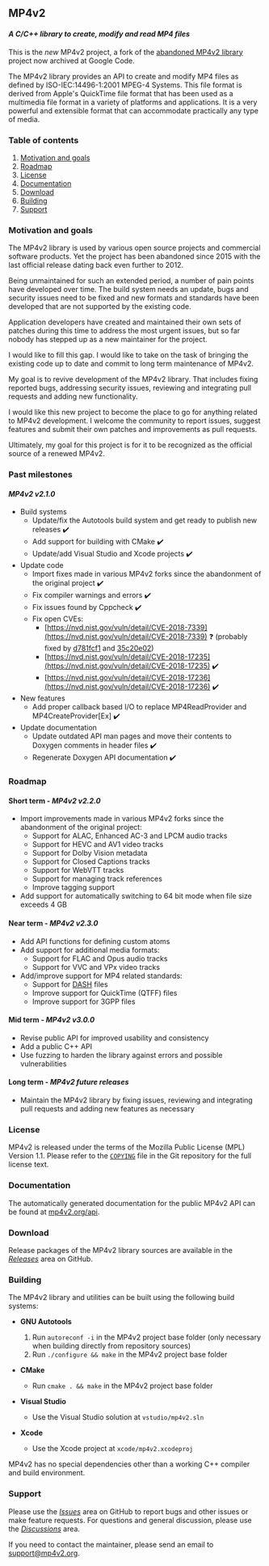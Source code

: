 ## MP4v2
#### *A C/C++ library to create, modify and read MP4 files*
This is the *new* MP4v2 project, a fork of the [abandoned MP4v2 library](https://code.google.com/archive/p/mp4v2/) project now archived at Google Code.

The MP4v2 library provides an API to create and modify MP4 files as defined by ISO-IEC:14496-1:2001 MPEG-4 Systems. This file format is derived from Apple's QuickTime file format that has been used as a multimedia file format in a variety of platforms and applications. It is a very powerful and extensible format that can accommodate practically any type of media.

### Table of contents

1. [Motivation and goals](#motivation)
2. [Roadmap](#roadmap)
3. [License](#license)
4. [Documentation](#documentation)
5. [Download](#download)
6. [Building](#building)
7. [Support](#support)

### Motivation and goals <a name="motivation"/>
The MP4v2 library is used by various open source projects and commercial software products. Yet the project has been abandoned since 2015 with the last official release dating back even further to 2012.

Being unmaintained for such an extended period, a number of pain points have developed over time. The build system needs an update, bugs and security issues need to be fixed and new formats and standards have been developed that are not supported by the existing code.

Application developers have created and maintained their own sets of patches during this time to address the most urgent issues, but so far nobody has stepped up as a new maintainer for the project.

I would like to fill this gap. I would like to take on the task of bringing the existing code up to date and commit to long term maintenance of MP4v2.

My goal is to revive development of the MP4v2 library. That includes fixing reported bugs, addressing security issues, reviewing and integrating pull requests and adding new functionality.

I would like this new project to become the place to go for anything related to MP4v2 development. I welcome the community to report issues, suggest features and submit their own patches and improvements as pull requests.

Ultimately, my goal for this project is for it to be recognized as the official source of a renewed MP4v2.

### Past milestones
#### *MP4v2 v2.1.0*
- Build systems
	- Update/fix the Autotools build system and get ready to publish new releases ✔️
	- Add support for building with CMake ✔️
	- Update/add Visual Studio and Xcode projects ✔️
- Update code
	- Import fixes made in various MP4v2 forks since the abandonment of the original project ✔️
	- Fix compiler warnings and errors ✔️
	- Fix issues found by Cppcheck ✔️
	- Fix open CVEs:
		- [https://nvd.nist.gov/vuln/detail/CVE-2018-7339](https://nvd.nist.gov/vuln/detail/CVE-2018-7339) ❓
		(probably fixed by [d781fcf1](https://github.com/enzo1982/mp4v2/commit/d781fcf1) and [35c20e02](https://github.com/enzo1982/mp4v2/commit/35c20e02))
		- [https://nvd.nist.gov/vuln/detail/CVE-2018-17235](https://nvd.nist.gov/vuln/detail/CVE-2018-17235) ✔️
		- [https://nvd.nist.gov/vuln/detail/CVE-2018-17236](https://nvd.nist.gov/vuln/detail/CVE-2018-17236) ✔️
- New features
	- Add proper callback based I/O to replace MP4ReadProvider and MP4CreateProvider[Ex] ✔️
- Update documentation
	- Update outdated API man pages and move their contents to Doxygen comments in header files ✔️
	- Regenerate Doxygen API documentation ✔️

### Roadmap <a name="roadmap"/>
#### Short term - *MP4v2 v2.2.0*
- Import improvements made in various MP4v2 forks since the abandonment of the original project:
	- Support for ALAC, Enhanced AC-3 and LPCM audio tracks
	- Support for HEVC and AV1 video tracks
	- Support for Dolby Vision metadata
	- Support for Closed Captions tracks
	- Support for WebVTT tracks
	- Support for managing track references
	- Improve tagging support
- Add support for automatically switching to 64 bit mode when file size exceeds 4 GB

#### Near term - *MP4v2 v2.3.0*
- Add API functions for defining custom atoms
- Add support for additional media formats:
	- Support for FLAC and Opus audio tracks
	- Support for VVC and VPx video tracks
- Add/improve support for MP4 related standards:
	- Support for [DASH](https://en.wikipedia.org/wiki/Dynamic_Adaptive_Streaming_over_HTTP) files
	- Improve support for QuickTime (QTFF) files
	- Improve support for 3GPP files

#### Mid term - *MP4v2 v3.0.0*
- Revise public API for improved usability and consistency
- Add a public C++ API
- Use fuzzing to harden the library against errors and possible vulnerabilities

#### Long term - *MP4v2 future releases*
- Maintain the MP4v2 library by fixing issues, reviewing and integrating pull requests and adding new features as necessary

### License <a name="license"/>
MP4v2 is released under the terms of the Mozilla Public License (MPL) Version 1.1. Please refer to the [`COPYING`](https://raw.githubusercontent.com/enzo1982/mp4v2/main/COPYING) file in the Git repository for the full license text.

### Documentation <a name="documentation"/>
The automatically generated documentation for the public MP4v2 API can be found at [mp4v2.org/api](https://mp4v2.org/api).

### Download <a name="download"/>
Release packages of the MP4v2 library sources are available in the *[Releases](https://github.com/enzo1982/mp4v2/releases)* area on GitHub.

### Building <a name="building"/>
The MP4v2 library and utilities can be built using the following build systems:

 - **GNU Autotools**
	1. Run `autoreconf -i` in the MP4v2 project base folder
	(only necessary when building directly from repository sources)
	2. Run `./configure && make` in the MP4v2 project base folder

- **CMake**
	- Run `cmake . && make` in the MP4v2 project base folder

- **Visual Studio**
	- Use the Visual Studio solution at `vstudio/mp4v2.sln`

- **Xcode**
	- Use the Xcode project at `xcode/mp4v2.xcodeproj`

MP4v2 has no special dependencies other than a working C++ compiler and build environment.

### Support <a name="support"/>
Please use the *[Issues](https://github.com/enzo1982/mp4v2/issues)* area on GitHub to report bugs and other issues or make feature requests. For questions and general discussion, please use the *[Discussions](https://github.com/enzo1982/mp4v2/discussions)* area.

If you need to contact the maintainer, please send an email to [support@mp4v2.org](mailto:support@mp4v2.org).
